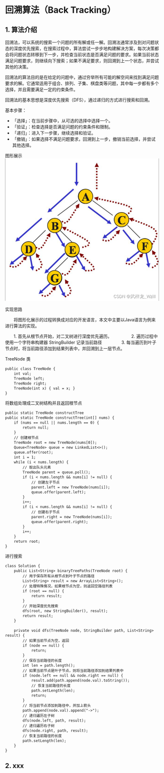 # 回溯算法（Back Tracking）

## 1. 算法介绍
回溯法，可以系统的搜索一个问题的所有解或任一解。回溯法通常涉及到对问题状态的深度优先搜索，在搜索过程中，算法尝试一步步地构建解决方案，每次决策都会将问题状态转移到下一步，并检查当前状态是否满足问题的要求。如果当前状态满足问题要求，则继续向下搜索；如果不满足要求，则回溯到上一个状态，并尝试其他的决策。

回溯法的算法目的是在给定的问题中，通过穷举所有可能的解空间来找到满足问题要求的解。它通常适用于组合、排列、子集、棋盘类等问题，其中每一步都有多个选择，并且需要满足一定的约束条件。

回溯法的基本思想是深度优先搜索（DFS），通过递归的方式进行搜索和回溯。

基本步骤：
- 「选择」：在当前步骤中，从可选的选择中选择一个。
- 「验证」：检查选择是否满足问题的约束条件和限制。
- 「递归」：进入下一步骤，继续选择和验证。
- 「撤销」：如果选择不满足问题要求，回溯到上一步，撤销当前选择，并尝试其他选择。

图形展示
![enter image description here](https://github.com/xiaohuidu/algorithm/blob/master/images/af04fbf27f884eae844d356d4c9bd3ea.png)

实现思路

  将图形化展示的过程转换成对应的开发语言，本文中主要以Java语言为例来进行算法的实现。

  1. 首先从根节点开始，对二叉树进行深度优先遍历。
  
  2. 遍历过程中使用一个字符串构建器 StringBuilder 记录当前路径
  
  3. 每当遍历到叶子节点时，将当前路径添加到结果列表中，并回溯到上一层节点。

TreeNode 类
```
public class TreeNode {
    int val;
    TreeNode left;
    TreeNode right;
    TreeNode(int x) { val = x; }
}
```
将数组处理成二叉树结构并且返回根节点
```
public static TreeNode constructTree
public static TreeNode constructTree(int[] nums) {
    if (nums == null || nums.length == 0) {
        return null;
    }
    // 创建根节点
    TreeNode root = new TreeNode(nums[0]);  
    Queue<TreeNode> queue = new LinkedList<>();
    queue.offer(root);
    int i = 1;
    while (i < nums.length) {
        // 取出队头元素
        TreeNode parent = queue.poll();  
        if (i < nums.length && nums[i] != null) {
            // 创建左子节点
            parent.left = new TreeNode(nums[i]);  
            queue.offer(parent.left);
        }
        i++;
        if (i < nums.length && nums[i] != null) {
            // 创建右子节点
            parent.right = new TreeNode(nums[i]);  
            queue.offer(parent.right);
        }
        i++;
    }
    return root;
}
```
进行搜索
```
class Solution {
    public List<String> binaryTreePaths(TreeNode root) {
        // 用于保存所有从根节点到叶子节点的路径
        List<String> result = new ArrayList<String>();  
        // 处理特殊情况，如果根节点为空，则返回空路径列表
        if (root == null) {  
            return result;
        }
        // 开始深度优先搜索
        dfs(root, new StringBuilder(), result);  
        return result;
    }

    private void dfs(TreeNode node, StringBuilder path, List<String> result) {
        // 如果当前节点为空，返回
        if (node == null) {  
            return;
        }
        // 保存当前路径的长度
        int len = path.length();  
        // 如果当前节点是叶子节点，则将当前路径添加到结果列表中
        if (node.left == null && node.right == null) {  
            result.add(path.append(node.val).toString());
            // 恢复当前路径的长度
            path.setLength(len);  
            return;
        }
        // 将当前节点添加到路径中，并加上箭头
        path.append(node.val).append("->");  
        // 递归遍历左子树
        dfs(node.left, path, result);
        // 递归遍历右子树  
        dfs(node.right, path, result);
        // 恢复当前路径的长度  
        path.setLength(len);  
    }
}

```
## 2. xxx
<!--stackedit_data:
eyJoaXN0b3J5IjpbLTE4NTMzMjIzNTldfQ==
-->
